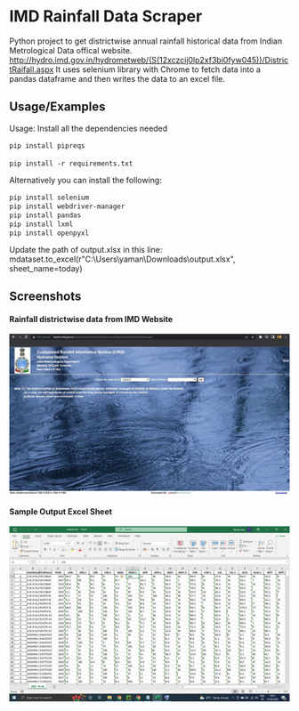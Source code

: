 
# IMD Rainfall Data Scraper

Python project to get districtwise annual rainfall historical data from Indian Metrological Data offical website.
http://hydro.imd.gov.in/hydrometweb/(S(12xczcij0lp2xf3bi0fyw045))/DistrictRaifall.aspx
It uses selenium library with Chrome to fetch data into a pandas dataframe and then writes the data to an excel file.

## Usage/Examples

Usage:
Install all the dependencies needed


```
pip install pipreqs

pip install -r requirements.txt
```

Alternatively you can install the following:
```
pip install selenium
pip install webdriver-manager
pip install pandas
pip install lxml
pip install openpyxl
```

Update the path of output.xlsx in this line:
mdataset.to_excel(r"C:\Users\yaman\Downloads\output.xlsx", sheet_name=today)


## Screenshots

#### Rainfall districtwise data from IMD Website
![IMD Website](/Screenshots/IMD%20Website.jpg?raw=true)

#### Sample Output Excel Sheet
![Excel Output](/Screenshots/Output%20Excel%20sheet.png?raw=true)
